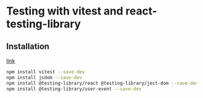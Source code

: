 # Testing with vitest and react-testing-library

## Installation

[link](https://www.robinwieruch.de/vitest-react-testing-library/)

```bash
npm install vitest --save-dev
npm install jsdom --save-dev
npm install @testing-library/react @testing-library/jest-dom --save-dev
npm install @testing-library/user-event --save-dev
```
